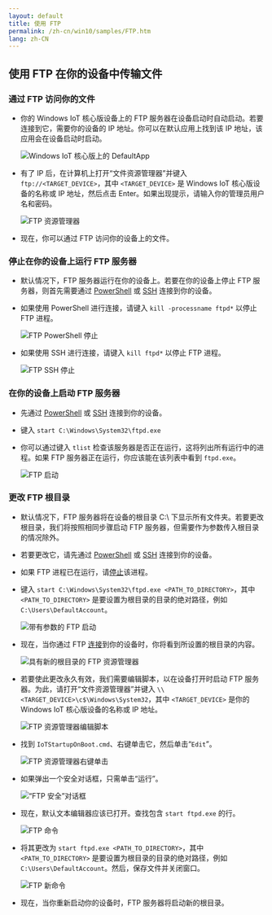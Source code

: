 ```yaml
---
layout: default
title: 使用 FTP
permalink: /zh-cn/win10/samples/FTP.htm
lang: zh-CN
---
```


## 使用 FTP 在你的设备中传输文件

### 通过 FTP 访问你的文件<a name="accessftp"/>
* 你的 Windows IoT 核心版设备上的 FTP 服务器在设备启动时自动启动。若要连接到它，需要你的设备的 IP 地址。你可以在默认应用上找到该 IP 地址，该应用会在设备启动时启动。

    ![Windows IoT 核心版上的 DefaultApp]({{site.baseurl}}/Resources/images/DefaultApp.png)
    
* 有了 IP 后，在计算机上打开“文件资源管理器”并键入 `ftp://<TARGET_DEVICE>`，其中 `<TARGET_DEVICE>` 是 Windows IoT 核心版设备的名称或 IP 地址，然后点击 Enter。如果出现提示，请输入你的管理员用户名和密码。

    ![FTP 资源管理器]({{site.baseurl}}/Resources/images/ftp/ftp_explorer.png)

* 现在，你可以通过 FTP 访问你的设备上的文件。

### 停止在你的设备上运行 FTP 服务器<a name="stopftp"/>
* 默认情况下，FTP 服务器运行在你的设备上。若要在你的设备上停止 FTP 服务器，则首先需要通过 [PowerShell]({{site.baseurl}}/{{page.lang}}/win10/samples/PowerShell.htm) 或 [SSH]({{site.baseurl}}/{{page.lang}}/win10/samples/SSH.htm) 连接到你的设备。  
* 如果使用 PowerShell 进行连接，请键入 `kill -processname ftpd*` 以停止 FTP 进程。

    ![FTP PowerShell 停止]({{site.baseurl}}/Resources/images/ftp/ftp_kill_powershell.png)
    
* 如果使用 SSH 进行连接，请键入 `kill ftpd*` 以停止 FTP 进程。

    ![FTP SSH 停止]({{site.baseurl}}/Resources/images/ftp/ftp_kill_ssh.png)
    
### 在你的设备上启动 FTP 服务器
* 先通过 [PowerShell]({{site.baseurl}}/{{page.lang}}/win10/samples/PowerShell.htm) 或 [SSH]({{site.baseurl}}/{{page.lang}}/win10/samples/SSH.htm) 连接到你的设备。
* 键入 `start C:\Windows\System32\ftpd.exe`
* 你可以通过键入 `tlist` 检查该服务器是否正在运行，这将列出所有运行中的进程。如果 FTP 服务器正在运行，你应该能在该列表中看到 `ftpd.exe`。

    ![FTP 启动]({{site.baseurl}}/Resources/images/ftp/ftp_start.png)

### 更改 FTP 根目录
* 默认情况下，FTP 服务器将在设备的根目录 C:\\ 下显示所有文件夹。若要更改根目录，我们将按照相同步骤启动 FTP 服务器，但需要作为参数传入根目录的情况除外。
* 若要更改它，请先通过 [PowerShell]({{site.baseurl}}/{{page.lang}}/win10/samples/PowerShell.htm) 或 [SSH]({{site.baseurl}}/{{page.lang}}/win10/samples/SSH.htm) 连接到你的设备。
* 如果 FTP 进程已在运行，请[停止](#stopftp)该进程。
* 键入 `start C:\Windows\System32\ftpd.exe <PATH_TO_DIRECTORY>`，其中 `<PATH_TO_DIRECTORY>` 是要设置为根目录的目录的绝对路径，例如 `C:\Users\DefaultAccount`。

    ![带有参数的 FTP 启动]({{site.baseurl}}/Resources/images/ftp/ftp_start_parameter.png)
    
* 现在，当你通过 FTP [连接](#accessftp)到你的设备时，你将看到所设置的根目录的内容。

    ![具有新的根目录的 FTP 资源管理器]({{site.baseurl}}/Resources/images/ftp/ftp_explorer_parameter.png)

* 若要使此更改永久有效，我们需要编辑脚本，以在设备打开时启动 FTP 服务器。为此，请打开“文件资源管理器”并键入 `\\<TARGET_DEVICE>\c$\Windows\System32`，其中 `<TARGET_DEVICE>` 是你的 Windows IoT 核心版设备的名称或 IP 地址。

    ![FTP 资源管理器编辑脚本]({{site.baseurl}}/Resources/images/ftp/ftp_edit_script.png)
    
* 找到 `IoTStartupOnBoot.cmd`、右键单击它，然后单击“`Edit`”。

    ![FTP 资源管理器右键单击]({{site.baseurl}}/Resources/images/ftp/ftp_right_click.png)
    
* 如果弹出一个安全对话框，只需单击“运行”。

    ![“FTP 安全”对话框]({{site.baseurl}}/Resources/images/ftp/ftp_security_warning.png)
    
* 现在，默认文本编辑器应该已打开。查找包含 `start ftpd.exe` 的行。

    ![FTP 命令]({{site.baseurl}}/Resources/images/ftp/ftp_edit_command.png)

* 将其更改为 `start ftpd.exe <PATH_TO_DIRECTORY>`，其中 `<PATH_TO_DIRECTORY>` 是要设置为根目录的目录的绝对路径，例如 `C:\Users\DefaultAccount`。然后，保存文件并关闭窗口。

    ![FTP 新命令]({{site.baseurl}}/Resources/images/ftp/ftp_save.png)
    
* 现在，当你重新启动你的设备时，FTP 服务器将启动新的根目录。